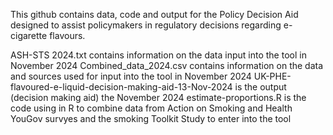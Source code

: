 This github contains data, code and output for the Policy Decision Aid designed to assist policymakers in regulatory decisions regarding e-cigarette flavours.

ASH-STS 2024.txt contains information on the data input into the tool in November 2024
Combined_data_2024.csv contains information on the data and sources used for input into the tool in November 2024
UK-PHE-flavoured-e-liquid-decision-making-aid-13-Nov-2024 is the output (decision making aid) the November 2024 
estimate-proportions.R is the code using in R to combine data from Action on Smoking and Health YouGov survyes and the smoking Toolkit Study to enter into the tool

